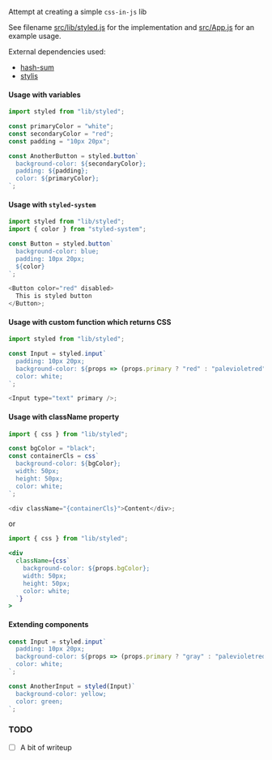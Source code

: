 Attempt at creating a simple `css-in-js` lib

See filename [src/lib/styled.js](https://github.com/swapnilmishra/css-in-js/blob/master/src/lib/styled.js) for the implementation and [src/App.js](https://github.com/swapnilmishra/css-in-js/blob/master/src/App.js) for an example usage.

External dependencies used:

- [hash-sum](https://www.npmjs.com/package/hash-sum)
- [stylis](https://www.npmjs.com/package/stylis)

#### Usage with variables

```js
import styled from "lib/styled";

const primaryColor = "white";
const secondaryColor = "red";
const padding = "10px 20px";

const AnotherButton = styled.button`
  background-color: ${secondaryColor};
  padding: ${padding};
  color: ${primaryColor};
`;
```

#### Usage with `styled-system`

```js
import styled from "lib/styled";
import { color } from "styled-system";

const Button = styled.button`
  background-color: blue;
  padding: 10px 20px;
  ${color}
`;

<Button color="red" disabled>
  This is styled button
</Button>;
```

#### Usage with custom function which returns CSS

```js
import styled from "lib/styled";

const Input = styled.input`
  padding: 10px 20px;
  background-color: ${props => (props.primary ? "red" : "palevioletred")};
  color: white;
`;

<Input type="text" primary />;
```

#### Usage with className property

```js
import { css } from "lib/styled";

const bgColor = "black";
const containerCls = css`
  background-color: ${bgColor};
  width: 50px;
  height: 50px;
  color: white;
`;

<div className="{containerCls}">Content</div>;
```

or

```jsx
import { css } from "lib/styled";

<div
  className={css`
    background-color: ${props.bgColor};
    width: 50px;
    height: 50px;
    color: white;
  `}
>
```

#### Extending components

```js
const Input = styled.input`
  padding: 10px 20px;
  background-color: ${props => (props.primary ? "gray" : "palevioletred")};
  color: white;
`;

const AnotherInput = styled(Input)`
  background-color: yellow;
  color: green;
`;
```

### TODO

- [ ] A bit of writeup
